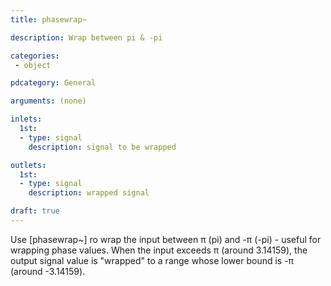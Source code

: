 ```yaml
---
title: phasewrap~

description: Wrap between pi & -pi

categories:
 - object

pdcategory: General

arguments: (none)

inlets:
  1st:
  - type: signal
    description: signal to be wrapped

outlets:
  1st:
  - type: signal
    description: wrapped signal

draft: true
---
```


Use [phasewrap~] ro wrap the input between π (pi) and -π (-pi) - useful for wrapping phase values. When the input exceeds π (around 3.14159), the output signal value is "wrapped" to a range whose lower bound is -π (around -3.14159).
